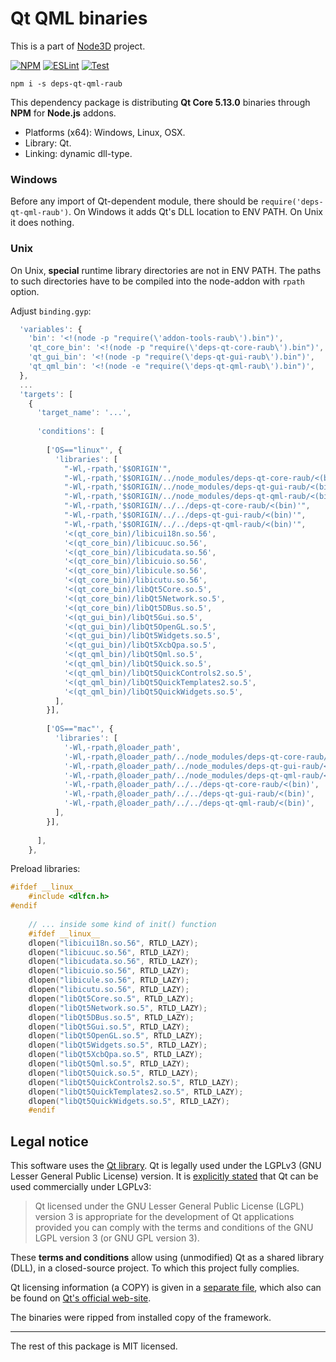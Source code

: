 # Qt QML binaries

This is a part of [Node3D](https://github.com/node-3d) project.

[![NPM](https://badge.fury.io/js/deps-qt-qml-raub.svg)](https://badge.fury.io/js/deps-qt-qml-raub)
[![ESLint](https://github.com/node-3d/deps-qt-qml-raub/actions/workflows/eslint.yml/badge.svg)](https://github.com/node-3d/deps-qt-qml-raub/actions/workflows/eslint.yml)
[![Test](https://github.com/node-3d/deps-qt-qml-raub/actions/workflows/test.yml/badge.svg)](https://github.com/node-3d/deps-qt-qml-raub/actions/workflows/test.yml)

```console
npm i -s deps-qt-qml-raub
```

This dependency package is distributing **Qt Core 5.13.0**
binaries through **NPM** for **Node.js** addons.

* Platforms (x64): Windows, Linux, OSX.
* Library: Qt.
* Linking: dynamic dll-type.

### Windows

Before any import of Qt-dependent module, there should be `require('deps-qt-qml-raub')`.
On Windows it adds Qt's DLL location to ENV PATH. On Unix it does nothing.


### Unix

On Unix, **special** runtime library directories are not in ENV PATH. The paths
to such directories have to be compiled into the node-addon with `rpath` option.

Adjust `binding.gyp`:

```javascript
  'variables': {
    'bin': '<!(node -p "require(\'addon-tools-raub\').bin")',
    'qt_core_bin': '<!(node -p "require(\'deps-qt-core-raub\').bin")',
    'qt_gui_bin': '<!(node -p "require(\'deps-qt-gui-raub\').bin")',
    'qt_qml_bin': '<!(node -e "require(\'deps-qt-qml-raub\').bin")',
  },
  ...
  'targets': [
    {
      'target_name': '...',
      
      'conditions': [
        
        ['OS=="linux"', {
          'libraries': [
            "-Wl,-rpath,'$$ORIGIN'",
            "-Wl,-rpath,'$$ORIGIN/../node_modules/deps-qt-core-raub/<(bin)'",
            "-Wl,-rpath,'$$ORIGIN/../node_modules/deps-qt-gui-raub/<(bin)'",
            "-Wl,-rpath,'$$ORIGIN/../node_modules/deps-qt-qml-raub/<(bin)'",
            "-Wl,-rpath,'$$ORIGIN/../../deps-qt-core-raub/<(bin)'",
            "-Wl,-rpath,'$$ORIGIN/../../deps-qt-gui-raub/<(bin)'",
            "-Wl,-rpath,'$$ORIGIN/../../deps-qt-qml-raub/<(bin)'",
            '<(qt_core_bin)/libicui18n.so.56',
            '<(qt_core_bin)/libicuuc.so.56',
            '<(qt_core_bin)/libicudata.so.56',
            '<(qt_core_bin)/libicuio.so.56',
            '<(qt_core_bin)/libicule.so.56',
            '<(qt_core_bin)/libicutu.so.56',
            '<(qt_core_bin)/libQt5Core.so.5',
            '<(qt_core_bin)/libQt5Network.so.5',
            '<(qt_core_bin)/libQt5DBus.so.5',
            '<(qt_gui_bin)/libQt5Gui.so.5',
            '<(qt_gui_bin)/libQt5OpenGL.so.5',
            '<(qt_gui_bin)/libQt5Widgets.so.5',
            '<(qt_gui_bin)/libQt5XcbQpa.so.5',
            '<(qt_qml_bin)/libQt5Qml.so.5',
            '<(qt_qml_bin)/libQt5Quick.so.5',
            '<(qt_qml_bin)/libQt5QuickControls2.so.5',
            '<(qt_qml_bin)/libQt5QuickTemplates2.so.5',
            '<(qt_qml_bin)/libQt5QuickWidgets.so.5',
          ],
        }],
        
        ['OS=="mac"', {
          'libraries': [
            '-Wl,-rpath,@loader_path',
            '-Wl,-rpath,@loader_path/../node_modules/deps-qt-core-raub/<(bin)',
            '-Wl,-rpath,@loader_path/../node_modules/deps-qt-gui-raub/<(bin)',
            '-Wl,-rpath,@loader_path/../node_modules/deps-qt-qml-raub/<(bin)',
            '-Wl,-rpath,@loader_path/../../deps-qt-core-raub/<(bin)',
            '-Wl,-rpath,@loader_path/../../deps-qt-gui-raub/<(bin)',
            '-Wl,-rpath,@loader_path/../../deps-qt-qml-raub/<(bin)',
          ],
        }],
        
      ],
    },
```


Preload libraries:

```cpp
#ifdef __linux__
	#include <dlfcn.h>
#endif
	
	// ... inside some kind of init() function
	#ifdef __linux__
	dlopen("libicui18n.so.56", RTLD_LAZY);
	dlopen("libicuuc.so.56", RTLD_LAZY);
	dlopen("libicudata.so.56", RTLD_LAZY);
	dlopen("libicuio.so.56", RTLD_LAZY);
	dlopen("libicule.so.56", RTLD_LAZY);
	dlopen("libicutu.so.56", RTLD_LAZY);
	dlopen("libQt5Core.so.5", RTLD_LAZY);
	dlopen("libQt5Network.so.5", RTLD_LAZY);
	dlopen("libQt5DBus.so.5", RTLD_LAZY);
	dlopen("libQt5Gui.so.5", RTLD_LAZY);
	dlopen("libQt5OpenGL.so.5", RTLD_LAZY);
	dlopen("libQt5Widgets.so.5", RTLD_LAZY);
	dlopen("libQt5XcbQpa.so.5", RTLD_LAZY);
	dlopen("libQt5Qml.so.5", RTLD_LAZY);
	dlopen("libQt5Quick.so.5", RTLD_LAZY);
	dlopen("libQt5QuickControls2.so.5", RTLD_LAZY);
	dlopen("libQt5QuickTemplates2.so.5", RTLD_LAZY);
	dlopen("libQt5QuickWidgets.so.5", RTLD_LAZY);
	#endif
```

## Legal notice

This software uses the [Qt library](https://www.qt.io/).
Qt is legally used under the LGPLv3 (GNU Lesser General Public License) version.
It is [explicitly stated](https://doc.qt.io/qt-5.13/licensing.html) that Qt can be used commercially under LGPLv3:

> Qt licensed under the GNU Lesser General Public License (LGPL) version 3 is
appropriate for the development of Qt applications provided you can comply
with the terms and conditions of the GNU LGPL version 3 (or GNU GPL version 3).

These **terms and conditions** allow using (unmodified) Qt as a shared library (DLL), in a closed-source project.
To which this project fully complies.

Qt licensing information (a COPY) is given in a [separate file](/QT_LGPL),
which also can be found on
[Qt's official web-site](http://doc.qt.io/qt-5/lgpl.html).

The binaries were ripped from installed copy of the framework.

---

The rest of this package is MIT licensed.
